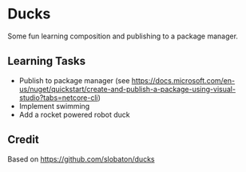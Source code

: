 # Ducks
Some fun learning composition and publishing to a package manager.

## Learning Tasks
* Publish to package manager (see https://docs.microsoft.com/en-us/nuget/quickstart/create-and-publish-a-package-using-visual-studio?tabs=netcore-cli)
* Implement swimming
* Add a rocket powered robot duck

## Credit
Based on https://github.com/slobaton/ducks

